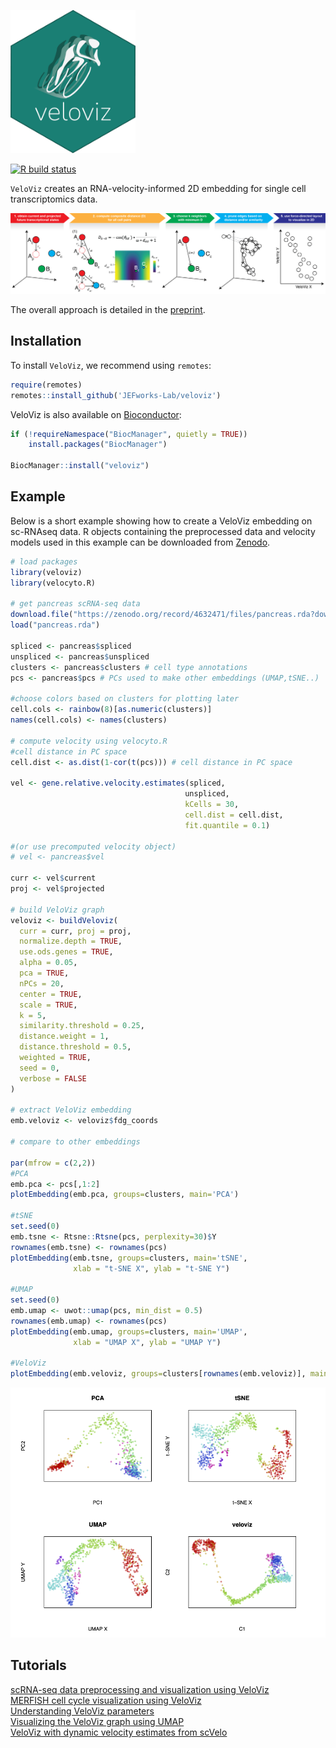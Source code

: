 
<a href="https://jef.works/veloviz/"><img src="https://github.com/JEFworks-Lab/veloviz/blob/package_extras/docs/img/logo_final.png" width="200"/></a>

<!-- badges: start -->
[![R build status](https://github.com/JEFworks/veloviz/workflows/R-CMD-check/badge.svg)](https://github.com/JEFworks/veloviz/actions)
<!-- badges: end -->


`VeloViz` creates an RNA-velocity-informed 2D embedding for single cell transcriptomics data.

![](https://github.com/JEFworks-Lab/veloviz/blob/package_extras/docs/img/readme_schematic.png)

The overall approach is detailed in the [preprint](https://www.biorxiv.org/content/10.1101/2021.01.28.425293v2).

## Installation

To install `VeloViz`, we recommend using `remotes`:

``` r
require(remotes)
remotes::install_github('JEFworks-Lab/veloviz')
```

VeloViz is also available on [Bioconductor](https://bioconductor.org/packages/veloviz):

``` r
if (!requireNamespace("BiocManager", quietly = TRUE))
    install.packages("BiocManager")

BiocManager::install("veloviz")

```


## Example

Below is a short example showing how to create a VeloViz embedding on sc-RNAseq data. R objects containing the preprocessed data and velocity models used in this example can be downloaded from [Zenodo](https://doi.org/10.5281/zenodo.4632471).   

``` r
# load packages
library(veloviz)
library(velocyto.R)

# get pancreas scRNA-seq data
download.file("https://zenodo.org/record/4632471/files/pancreas.rda?download=1", destfile = "pancreas.rda", method = "curl")
load("pancreas.rda")

spliced <- pancreas$spliced
unspliced <- pancreas$unspliced
clusters <- pancreas$clusters # cell type annotations
pcs <- pancreas$pcs # PCs used to make other embeddings (UMAP,tSNE..)

#choose colors based on clusters for plotting later
cell.cols <- rainbow(8)[as.numeric(clusters)]
names(cell.cols) <- names(clusters)

# compute velocity using velocyto.R
#cell distance in PC space
cell.dist <- as.dist(1-cor(t(pcs))) # cell distance in PC space

vel <- gene.relative.velocity.estimates(spliced,
                                       unspliced,
                                       kCells = 30,
                                       cell.dist = cell.dist,
                                       fit.quantile = 0.1)

#(or use precomputed velocity object)
# vel <- pancreas$vel

curr <- vel$current
proj <- vel$projected

# build VeloViz graph
veloviz <- buildVeloviz(
  curr = curr, proj = proj,
  normalize.depth = TRUE,
  use.ods.genes = TRUE,
  alpha = 0.05,
  pca = TRUE,
  nPCs = 20,
  center = TRUE,
  scale = TRUE,
  k = 5,
  similarity.threshold = 0.25,
  distance.weight = 1,
  distance.threshold = 0.5,
  weighted = TRUE,
  seed = 0,
  verbose = FALSE
)

# extract VeloViz embedding
emb.veloviz <- veloviz$fdg_coords

# compare to other embeddings

par(mfrow = c(2,2))
#PCA
emb.pca <- pcs[,1:2]
plotEmbedding(emb.pca, groups=clusters, main='PCA')

#tSNE
set.seed(0)
emb.tsne <- Rtsne::Rtsne(pcs, perplexity=30)$Y
rownames(emb.tsne) <- rownames(pcs)
plotEmbedding(emb.tsne, groups=clusters, main='tSNE',
              xlab = "t-SNE X", ylab = "t-SNE Y")

#UMAP
set.seed(0)
emb.umap <- uwot::umap(pcs, min_dist = 0.5)
rownames(emb.umap) <- rownames(pcs)
plotEmbedding(emb.umap, groups=clusters, main='UMAP',
              xlab = "UMAP X", ylab = "UMAP Y")

#VeloViz
plotEmbedding(emb.veloviz, groups=clusters[rownames(emb.veloviz)], main='veloviz')

```
![](https://github.com/JEFworks-Lab/veloviz/blob/package_extras/docs/img/readme_example.png)

## Tutorials
[scRNA-seq data preprocessing and visualization using VeloViz](https://github.com/JEFworks-Lab/veloviz/blob/package_extras/docs/pancreas.md)  
[MERFISH cell cycle visualization using VeloViz](https://github.com/JEFworks-Lab/veloviz/blob/package_extras/docs/merfish.md)  
[Understanding VeloViz parameters](https://github.com/JEFworks-Lab/veloviz/blob/package_extras/docs/simulation.md) \
[Visualizing the VeloViz graph using UMAP](https://github.com/JEFworks-Lab/veloviz/blob/package_extras/docs/umap.md) \
[VeloViz with dynamic velocity estimates from scVelo](https://github.com/JEFworks-Lab/veloviz/blob/package_extras/docs/scVeloVignette.md)
